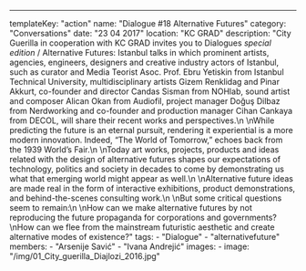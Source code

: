 ---
  templateKey: "action"
  name: "Dialogue #18 Alternative Futures"
  category: "Conversations"
  date: "23 04 2017"
  location: "KC GRAD"
  description: "City Guerilla in cooperation with KC GRAD invites you to Dialogues *special edition* / Alternative Futures: Istanbul talks in which prominent artists, agencies, engineers, designers and creative industry actors of Istanbul, such as curator and Media Teorist Asoc. Prof. Ebru Yetiskin from Istanbul Technical University, multidisciplinary artists Gizem Renklidag and Pinar Akkurt, co-founder and director Candas Sisman from NOHlab, sound artist and composer Alican Okan from Audiofil, project manager Doğuş Dilbaz from Nerdworking and co-founder and production manager Cihan Cankaya from DECOL, will share their recent works and perspectives.\n \nWhile predicting the future is an eternal pursuit, rendering it experiential is a more modern innovation. Indeed, “The World of Tomorrow,” echoes back from the 1939 World’s Fair.\n \nToday art works, projects, products and ideas related with the design of alternative futures shapes our expectations of technology, politics and society in decades to come by demonstrating us what that emerging world might appear as well.\n \nAlternative future ideas are made real in the form of interactive exhibitions, product demonstrations, and behind-the-scenes consulting work.\n \nBut some critical questions seem to remain:\n \nHow can we make alternative futures by not reproducing the future propaganda for corporations and governments?\nHow can we flee from the mainstream futuristic aesthetic and create alternative modes of existence?"
  tags:
    - "Dialogue"
    - "alternativefuture"
  members:
    - "Arsenije Savić"
    - "Ivana Andrejić"
  images:
    -
      image: "/img/01_City_guerilla_Diajlozi_2016.jpg"
